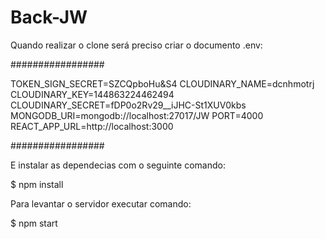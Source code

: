 # Back-JW

Quando realizar o clone será preciso criar o documento .env:

#################

TOKEN_SIGN_SECRET=SZCQpboHu&S4
CLOUDINARY_NAME=dcnhmotrj
CLOUDINARY_KEY=144863224462494
CLOUDINARY_SECRET=fDP0o2Rv29__iJHC-St1XUV0kbs
MONGODB_URI=mongodb://localhost:27017/JW
PORT=4000
REACT_APP_URL=http://localhost:3000

#################

E instalar as dependecias com o seguinte comando:

$ npm install


Para levantar o servidor executar comando:

$ npm start
